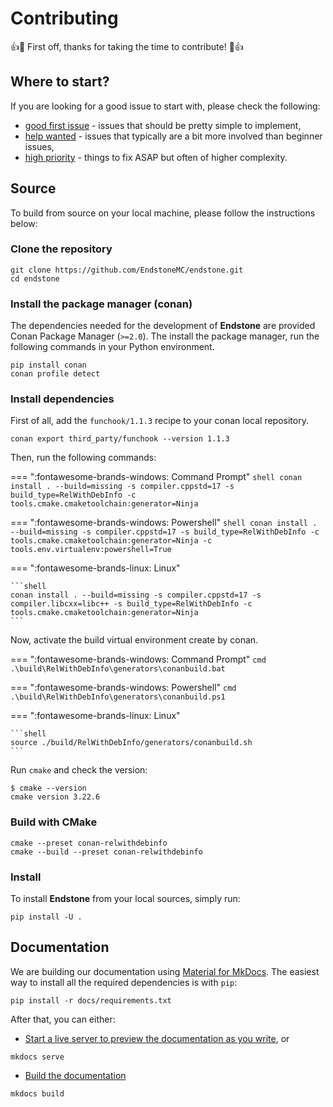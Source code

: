# Contributing

👍🎉 First off, thanks for taking the time to contribute! 🎉👍

## Where to start?

If you are looking for a good issue to start with, please check the following:

- [good first issue](https://github.com/EndstoneMC/endstone/labels/good%20first%20issue) - issues that
  should be pretty simple to implement,
- [help wanted](https://github.com/EndstoneMC/endstone/labels/help%20wanted) - issues that typically are
  a bit more involved than beginner issues,
- [high priority](https://github.com/EndstoneMC/endstone/labels/high%20priority) - things to fix ASAP
  but often of higher complexity.

## Source

To build from source on your local machine, please follow the instructions below:

### Clone the repository

```shell
git clone https://github.com/EndstoneMC/endstone.git
cd endstone
```

### Install the package manager (conan)

The dependencies needed for the development of **Endstone** are provided Conan Package Manager (`>=2.0`). The install
the package manager, run the following commands in your Python environment.

```shell
pip install conan
conan profile detect
```

### Install dependencies

First of all, add the `funchook/1.1.3` recipe to your conan local repository.

```shell
conan export third_party/funchook --version 1.1.3
```

Then, run the following commands:

=== ":fontawesome-brands-windows: Command Prompt"
    ```shell
    conan install . --build=missing -s compiler.cppstd=17 -s build_type=RelWithDebInfo -c tools.cmake.cmaketoolchain:generator=Ninja
    ```

=== ":fontawesome-brands-windows: Powershell"
    ```shell
    conan install . --build=missing -s compiler.cppstd=17 -s build_type=RelWithDebInfo -c tools.cmake.cmaketoolchain:generator=Ninja -c tools.env.virtualenv:powershell=True
    ```

=== ":fontawesome-brands-linux: Linux"

    ```shell
    conan install . --build=missing -s compiler.cppstd=17 -s compiler.libcxx=libc++ -s build_type=RelWithDebInfo -c tools.cmake.cmaketoolchain:generator=Ninja
    ```

Now, activate the build virtual environment create by conan.

=== ":fontawesome-brands-windows: Command Prompt"
    ```cmd
    .\build\RelWithDebInfo\generators\conanbuild.bat
    ```

=== ":fontawesome-brands-windows: Powershell"
    ```cmd
    .\build\RelWithDebInfo\generators\conanbuild.ps1
    ```

=== ":fontawesome-brands-linux: Linux"

    ```shell
    source ./build/RelWithDebInfo/generators/conanbuild.sh
    ```

Run `cmake` and check the version:

```shell
$ cmake --version
cmake version 3.22.6
```

### Build with CMake

```shell
cmake --preset conan-relwithdebinfo
cmake --build --preset conan-relwithdebinfo
```

### Install

To install **Endstone** from your local sources, simply run:

```shell
pip install -U .
```

## Documentation

We are building our documentation using [Material for MkDocs](https://squidfunk.github.io/mkdocs-material/).
The easiest way to install all the required dependencies is with `pip`:

```shell
pip install -r docs/requirements.txt
```

After that, you can either:

- [Start a live server to preview the documentation as you write](https://squidfunk.github.io/mkdocs-material/creating-your-site/#previewing-as-you-write), or

```shell
mkdocs serve
```

- [Build the documentation](https://squidfunk.github.io/mkdocs-material/creating-your-site/#building-your-site)

```shell
mkdocs build
```
